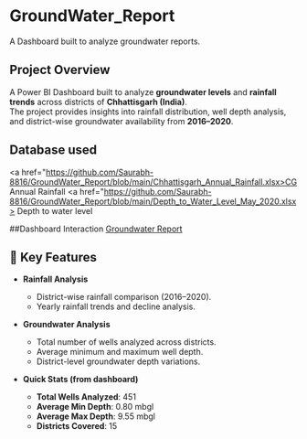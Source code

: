 # GroundWater_Report
A Dashboard built to analyze groundwater reports.

## Project Overview
A Power BI Dashboard built to analyze **groundwater levels** and **rainfall trends** across districts of **Chhattisgarh (India)**.  
The project provides insights into rainfall distribution, well depth analysis, and district-wise groundwater availability from **2016–2020**.

## Database used
<a href="https://github.com/Saurabh-8816/GroundWater_Report/blob/main/Chhattisgarh_Annual_Rainfall.xlsx>CG Annual Rainfall</a>
<a href="https://github.com/Saurabh-8816/GroundWater_Report/blob/main/Depth_to_Water_Level_May_2020.xlsx> Depth to water level</a>

##Dashboard Interaction
<a href="https://github.com/Saurabh-8816/GroundWater_Report/blob/main/GroundWater_Report.png"> Groundwater Report</a>

## 🚀 Key Features  

- **Rainfall Analysis**  
  - District-wise rainfall comparison (2016–2020).  
  - Yearly rainfall trends and decline analysis.  

- **Groundwater Analysis**  
  - Total number of wells analyzed across districts.  
  - Average minimum and maximum well depth.  
  - District-level groundwater depth variations.  

- **Quick Stats (from dashboard)**  
  - **Total Wells Analyzed**: 451  
  - **Average Min Depth**: 0.80 mbgl  
  - **Average Max Depth**: 9.55 mbgl  
  - **Districts Covered**: 15 




